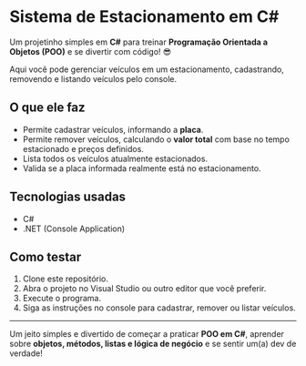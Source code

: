 # Sistema de Estacionamento em C#

Um projetinho simples em **C#** para treinar **Programação Orientada a Objetos (POO)** e se divertir com código! 😎

Aqui você pode gerenciar veículos em um estacionamento, cadastrando, removendo e listando veículos pelo console.  

## O que ele faz

- Permite cadastrar veículos, informando a **placa**.  
- Permite remover veículos, calculando o **valor total** com base no tempo estacionado e preços definidos.  
- Lista todos os veículos atualmente estacionados.  
- Valida se a placa informada realmente está no estacionamento.  

## Tecnologias usadas

- C#  
- .NET (Console Application)  

## Como testar

1. Clone este repositório.  
2. Abra o projeto no Visual Studio ou outro editor que você preferir.  
3. Execute o programa.  
4. Siga as instruções no console para cadastrar, remover ou listar veículos.  

---

Um jeito simples e divertido de começar a praticar **POO em C#**, aprender sobre **objetos, métodos, listas e lógica de negócio** e se sentir um(a) dev de verdade!
